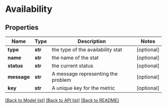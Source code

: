 # Availability

## Properties
Name | Type | Description | Notes
------------ | ------------- | ------------- | -------------
**type** | **str** | the type of the availability stat | [optional] 
**name** | **str** | the name of the stat | [optional] 
**status** | **str** | the current status | [optional] 
**message** | **str** | A message representing the problem | [optional] 
**key** | **str** | A unique key for the metric | [optional] 

[[Back to Model list]](../README.md#documentation-for-models) [[Back to API list]](../README.md#documentation-for-api-endpoints) [[Back to README]](../README.md)


